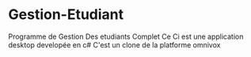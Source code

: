 # Gestion-Etudiant
Programme de Gestion Des etudiants Complet
Ce Ci est une application desktop developée en c#
C'est un clone de la platforme omnivox 

